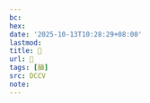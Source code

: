 ```yaml
---
bc:
hex:
date: '2025-10-13T10:28:29+08:00'
lastmod:
title: 􄯈
url: 􄯈
tags: [䐈]
src: DCCV
note:
---
```


